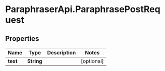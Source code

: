 # ParaphraserApi.ParaphrasePostRequest

## Properties

Name | Type | Description | Notes
------------ | ------------- | ------------- | -------------
**text** | **String** |  | [optional] 


